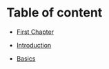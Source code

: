 # Table of content

* [First Chapter](chapter1.md)



* [Introduction](book/source/00_intro.md)
* [Basics](book/source/01_basics.md)
